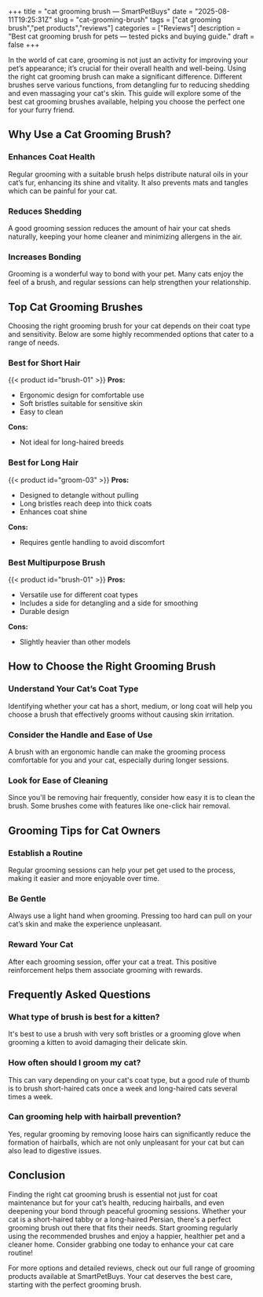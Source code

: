 +++
title = "cat grooming brush — SmartPetBuys"
date = "2025-08-11T19:25:31Z"
slug = "cat-grooming-brush"
tags = ["cat grooming brush","pet products","reviews"]
categories = ["Reviews"]
description = "Best cat grooming brush for pets — tested picks and buying guide."
draft = false
+++

In the world of cat care, grooming is not just an activity for improving your pet’s appearance; it’s crucial for their overall health and well-being. Using the right cat grooming brush can make a significant difference. Different brushes serve various functions, from detangling fur to reducing shedding and even massaging your cat's skin. This guide will explore some of the best cat grooming brushes available, helping you choose the perfect one for your furry friend.

## Why Use a Cat Grooming Brush?

### Enhances Coat Health
Regular grooming with a suitable brush helps distribute natural oils in your cat’s fur, enhancing its shine and vitality. It also prevents mats and tangles which can be painful for your cat.

### Reduces Shedding
A good grooming session reduces the amount of hair your cat sheds naturally, keeping your home cleaner and minimizing allergens in the air.

### Increases Bonding
Grooming is a wonderful way to bond with your pet. Many cats enjoy the feel of a brush, and regular sessions can help strengthen your relationship.

## Top Cat Grooming Brushes

Choosing the right grooming brush for your cat depends on their coat type and sensitivity. Below are some highly recommended options that cater to a range of needs.

### Best for Short Hair
{{< product id="brush-01" >}}
**Pros:**
- Ergonomic design for comfortable use
- Soft bristles suitable for sensitive skin
- Easy to clean

**Cons:**
- Not ideal for long-haired breeds

### Best for Long Hair
{{< product id="groom-03" >}}
**Pros:**
- Designed to detangle without pulling
- Long bristles reach deep into thick coats
- Enhances coat shine

**Cons:**
- Requires gentle handling to avoid discomfort

### Best Multipurpose Brush
{{< product id="brush-01" >}}
**Pros:**
- Versatile use for different coat types
- Includes a side for detangling and a side for smoothing
- Durable design

**Cons:**
- Slightly heavier than other models

## How to Choose the Right Grooming Brush

### Understand Your Cat’s Coat Type
Identifying whether your cat has a short, medium, or long coat will help you choose a brush that effectively grooms without causing skin irritation.

### Consider the Handle and Ease of Use
A brush with an ergonomic handle can make the grooming process comfortable for you and your cat, especially during longer sessions.

### Look for Ease of Cleaning
Since you'll be removing hair frequently, consider how easy it is to clean the brush. Some brushes come with features like one-click hair removal.

## Grooming Tips for Cat Owners

### Establish a Routine
Regular grooming sessions can help your pet get used to the process, making it easier and more enjoyable over time.

### Be Gentle
Always use a light hand when grooming. Pressing too hard can pull on your cat’s skin and make the experience unpleasant.

### Reward Your Cat
After each grooming session, offer your cat a treat. This positive reinforcement helps them associate grooming with rewards.

## Frequently Asked Questions

### What type of brush is best for a kitten?
It's best to use a brush with very soft bristles or a grooming glove when grooming a kitten to avoid damaging their delicate skin.

### How often should I groom my cat?
This can vary depending on your cat's coat type, but a good rule of thumb is to brush short-haired cats once a week and long-haired cats several times a week.

### Can grooming help with hairball prevention?
Yes, regular grooming by removing loose hairs can significantly reduce the formation of hairballs, which are not only unpleasant for your cat but can also lead to digestive issues.

## Conclusion

Finding the right cat grooming brush is essential not just for coat maintenance but for your cat’s health, reducing hairballs, and even deepening your bond through peaceful grooming sessions. Whether your cat is a short-haired tabby or a long-haired Persian, there's a perfect grooming brush out there that fits their needs. Start grooming regularly using the recommended brushes and enjoy a happier, healthier pet and a cleaner home. Consider grabbing one today to enhance your cat care routine!

For more options and detailed reviews, check out our full range of grooming products available at SmartPetBuys. Your cat deserves the best care, starting with the perfect grooming brush.